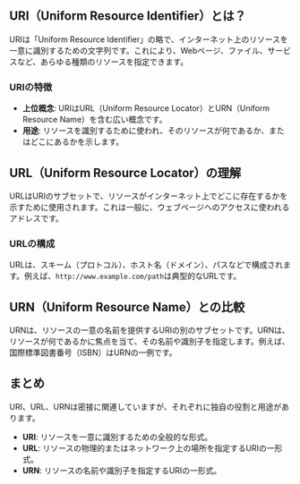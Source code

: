## URI（Uniform Resource Identifier）とは？
URIは「Uniform Resource Identifier」の略で、インターネット上のリソースを一意に識別するための文字列です。これにより、Webページ、ファイル、サービスなど、あらゆる種類のリソースを指定できます。

### URIの特徴
- **上位概念**: URIはURL（Uniform Resource Locator）とURN（Uniform Resource Name）を含む広い概念です。
- **用途**: リソースを識別するために使われ、そのリソースが何であるか、またはどこにあるかを示します。

## URL（Uniform Resource Locator）の理解
URLはURIのサブセットで、リソースがインターネット上でどこに存在するかを示すために使用されます。これは一般に、ウェブページへのアクセスに使われるアドレスです。

### URLの構成
URLは、スキーム（プロトコル）、ホスト名（ドメイン）、パスなどで構成されます。例えば、`http://www.example.com/path`は典型的なURLです。

## URN（Uniform Resource Name）との比較
URNは、リソースの一意の名前を提供するURIの別のサブセットです。URNは、リソースが何であるかに焦点を当て、その名前や識別子を指定します。例えば、国際標準図書番号（ISBN）はURNの一例です。

## まとめ
URI、URL、URNは密接に関連していますが、それぞれに独自の役割と用途があります。
- **URI**: リソースを一意に識別するための全般的な形式。
- **URL**: リソースの物理的またはネットワーク上の場所を指定するURIの一形式。
- **URN**: リソースの名前や識別子を指定するURIの一形式。